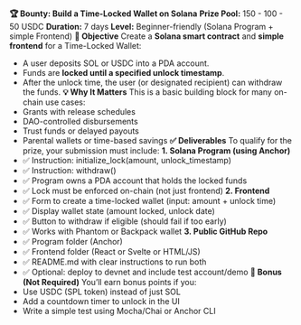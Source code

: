 **🏆 Bounty: Build a Time-Locked Wallet on Solana**
**Prize Pool:** 150 - 100 - 50 USDC
**Duration:** 7 days
**Level:** Beginner-friendly (Solana Program + simple Frontend)
**🔧 Objective**
Create a **Solana smart contract** and **simple frontend** for a Time-Locked Wallet:
* A user deposits SOL or USDC into a PDA account.
* Funds are **locked until a specified unlock timestamp**.
* After the unlock time, the user (or designated recipient) can withdraw the funds.
**💡 Why It Matters**
This is a basic building block for many on-chain use cases:
* Grants with release schedules
* DAO-controlled disbursements
* Trust funds or delayed payouts
* Parental wallets or time-based savings
**✅ Deliverables**
To qualify for the prize, your submission must include:
**1. Solana Program (using Anchor)**
* ✅ Instruction: initialize_lock(amount, unlock_timestamp)
* ✅ Instruction: withdraw()
* ✅ Program owns a PDA account that holds the locked funds
* ✅ Lock must be enforced on-chain (not just frontend)
**2. Frontend**
* ✅ Form to create a time-locked wallet (input: amount + unlock time)
* ✅ Display wallet state (amount locked, unlock date)
* ✅ Button to withdraw if eligible (should fail if too early)
* ✅ Works with Phantom or Backpack wallet
**3. Public GitHub Repo**
* ✅ Program folder (Anchor)
* ✅ Frontend folder (React or Svelte or HTML/JS)
* ✅ README.md with clear instructions to run both
* ✅ Optional: deploy to devnet and include test account/demo
**🧪 Bonus (Not Required)**
You’ll earn bonus points if you:
* Use USDC (SPL token) instead of just SOL
* Add a countdown timer to unlock in the UI
* Write a simple test using Mocha/Chai or Anchor CLI